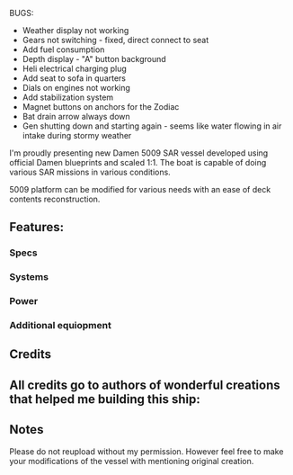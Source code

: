 
BUGS:
- Weather display not working
- Gears not switching - fixed, direct connect to seat
- Add fuel consumption
- Depth display - "A" button background
- Heli electrical charging plug
- Add seat to sofa in quarters
- Dials on engines not working
- Add stabilization system
- Magnet buttons on anchors for the Zodiac
- Bat drain arrow always down
- Gen shutting down and starting again - seems like water flowing in air intake during stormy weather


I'm proudly presenting new Damen 5009 SAR vessel developed using official Damen blueprints and scaled 1:1.
The boat is capable of doing various SAR missions in various conditions.

5009 platform can be modified for various needs with an ease of deck contents reconstruction.

## Features:
### Specs

### Systems

### Power

### Additional equiopment

## Credits
All credits go to authors of wonderful creations that helped me building this ship:
- 

## Notes
Please do not reupload without my permission. However feel free to make your modifications of the vessel with mentioning original creation.